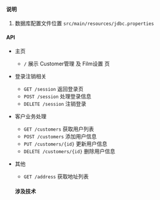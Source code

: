 #### 说明
 1. 数据库配置文件位置 `src/main/resources/jdbc.properties`


#### API 
* 主页 
  * `/` 展示 Customer管理 及 Film设置 页
* 登录注销相关
  * `GET /session` 返回登录页 
  * `POST /session` 处理登录信息
  * `DELETE /session` 注销登录
  
* 客户业务处理
  * `GET /customers` 获取用户列表
  * `POST /customers` 添加用户信息
  * `PUT /customers/{id}` 更新用户信息 
  * `DELETE /customers/{id}` 删除用户信息

* 其他
  * `GET /address` 获取地址列表
  
  
  #### 涉及技术
  
  